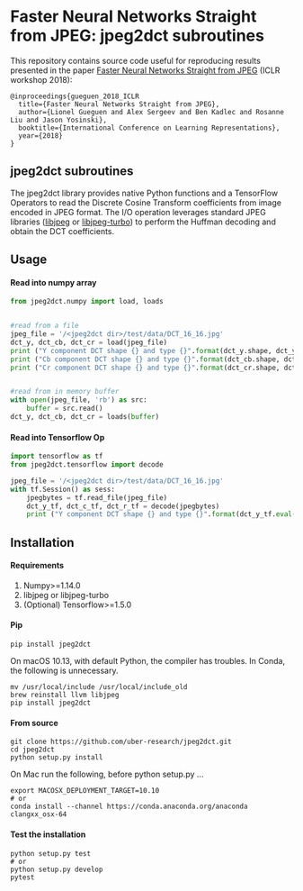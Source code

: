 # Faster Neural Networks Straight from JPEG: jpeg2dct subroutines

This repository contains source code useful for reproducing results presented in the paper [Faster Neural Networks Straight from JPEG](https://openreview.net/forum?id=S1ry6Y1vG) (ICLR workshop 2018):

```
@inproceedings{gueguen_2018_ICLR
  title={Faster Neural Networks Straight from JPEG},
  author={Lionel Gueguen and Alex Sergeev and Ben Kadlec and Rosanne Liu and Jason Yosinski},
  booktitle={International Conference on Learning Representations},
  year={2018}
}
```

## jpeg2dct subroutines

The jpeg2dct library provides native Python functions and a TensorFlow Operators to read the Discrete Cosine Transform coefficients from image encoded in JPEG format.
The I/O operation leverages standard JPEG libraries ([libjpeg](http://libjpeg.sourceforge.net/) or [libjpeg-turbo](https://libjpeg-turbo.org/)) to perform the Huffman decoding and obtain the DCT coefficients.

## Usage
#### Read into numpy array
```python
from jpeg2dct.numpy import load, loads


#read from a file
jpeg_file = '/<jpeg2dct dir>/test/data/DCT_16_16.jpg'
dct_y, dct_cb, dct_cr = load(jpeg_file)
print ("Y component DCT shape {} and type {}".format(dct_y.shape, dct_y.dtype))
print ("Cb component DCT shape {} and type {}".format(dct_cb.shape, dct_cb.dtype))
print ("Cr component DCT shape {} and type {}".format(dct_cr.shape, dct_cr.dtype))


#read from in memory buffer
with open(jpeg_file, 'rb') as src:
    buffer = src.read()
dct_y, dct_cb, dct_cr = loads(buffer)

```
#### Read into Tensorflow Op
```python
import tensorflow as tf
from jpeg2dct.tensorflow import decode

jpeg_file = '/<jpeg2dct dir>/test/data/DCT_16_16.jpg'
with tf.Session() as sess:
    jpegbytes = tf.read_file(jpeg_file)
    dct_y_tf, dct_c_tf, dct_r_tf = decode(jpegbytes)
    print ("Y component DCT shape {} and type {}".format(dct_y_tf.eval().shape, dct_y_tf.dtype))

```


## Installation
#### Requirements
1. Numpy>=1.14.0
2. libjpeg or libjpeg-turbo
2. (Optional) Tensorflow>=1.5.0

#### Pip
```commandline
pip install jpeg2dct
```

On macOS 10.13, with default Python, the compiler has troubles. In Conda, the following is unnecessary.
```commandline
mv /usr/local/include /usr/local/include_old
brew reinstall llvm libjpeg
pip install jpeg2dct
```

#### From source

```commandline
git clone https://github.com/uber-research/jpeg2dct.git
cd jpeg2dct
python setup.py install
```

On Mac run the following, before python setup.py ...

```commandline
export MACOSX_DEPLOYMENT_TARGET=10.10
# or
conda install --channel https://conda.anaconda.org/anaconda clangxx_osx-64
```

#### Test the installation

```commandline
python setup.py test
# or
python setup.py develop
pytest
```
